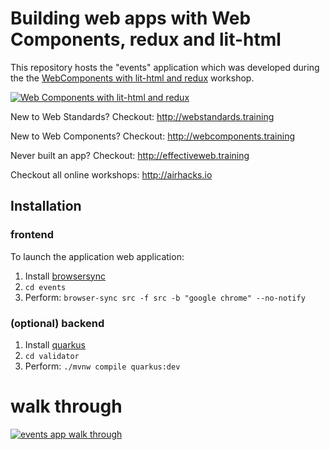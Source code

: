 # Building web apps with Web Components, redux and lit-html

This repository hosts the "events" application which was developed during the
the [WebComponents with lit-html and redux](http://webcomponents-with-redux.training)
workshop.


[![Web Components with lit-html and redux](https://i.vimeocdn.com/vod_page_thumbnail/105023.jpg)](http://webcomponents-with-redux.training)


New to Web Standards? Checkout: http://webstandards.training

New to Web Components? Checkout: http://webcomponents.training

Never built an app? Checkout: http://effectiveweb.training

Checkout all online workshops: http://airhacks.io

## Installation

### frontend

To launch the application web application:

1. Install [browsersync](https://www.browsersync.io)
2. `cd events`
3. Perform: `browser-sync src -f src -b "google chrome" --no-notify`

### (optional) backend

1. Install [quarkus](https://quarkus.io/get-started/)
2. `cd validator`
3. Perform: `./mvnw compile quarkus:dev`

# walk through

[![events app walk through](https://i.ytimg.com/vi/NGJubEB_xgc/mqdefault.jpg)](https://www.youtube.com/embed/NGJubEB_xgc?rel=0)

